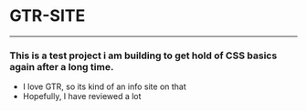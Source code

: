 # GTR-SITE
--------------------------------------------------------- 
### This is a test project i am building to get hold of CSS basics again after a long time.

- I love GTR, so its kind of an info site on that
- Hopefully, I have reviewed a lot

